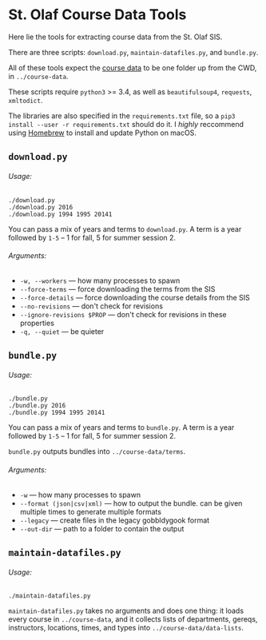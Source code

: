 St. Olaf Course Data Tools
==========================

Here lie the tools for extracting course data from the St. Olaf SIS.

There are three scripts: `download.py`, `maintain-datafiles.py`, and `bundle.py`.

All of these tools expect the [course data][course-data] to be one folder up from the CWD, in `../course-data`.

These scripts require `python3` >= 3.4, as well as `beautifulsoup4`, `requests`, `xmltodict`.

The libraries are also specified in the `requirements.txt` file, so a `pip3 install --user -r requirements.txt` should do it. I *highly* reccommend using [Homebrew](https://brew.sh) to install and update Python on macOS.


## `download.py`
###### Usage:

```console
./download.py
./download.py 2016
./download.py 1994 1995 20141
```

You can pass a mix of years and terms to `download.py`. A term is a year followed by `1-5` – 1 for fall, 5 for summer session 2.

###### Arguments:
- `-w, --workers` — how many processes to spawn
- `--force-terms` — force downloading the terms from the SIS
- `--force-details` — force downloading the course details from the SIS
- `--no-revisions` — don't check for revisions
- `--ignore-revisions $PROP` — don't check for revisions in these properties
- `-q, --quiet` — be quieter


## `bundle.py`
###### Usage:

```console
./bundle.py
./bundle.py 2016
./bundle.py 1994 1995 20141
```

You can pass a mix of years and terms to `bundle.py`. A term is a year followed by `1-5` – 1 for fall, 5 for summer session 2.

`bundle.py` outputs bundles into `../course-data/terms`.

###### Arguments:
- `-w` — how many processes to spawn
- `--format (json|csv|xml)` — how to output the bundle. can be given multiple times to generate multiple formats
- `--legacy` — create files in the legacy gobbldygook format
- `--out-dir` — path to a folder to contain the output


## `maintain-datafiles.py`
###### Usage:

```console
./maintain-datafiles.py
```

`maintain-datafiles.py` takes no arguments and does one thing: it loads every course in `../course-data`, and it collects lists of departments, gereqs, instructors, locations, times, and types into `../course-data/data-lists`.


[course-data]: https://github.com/stodevx/course-data
